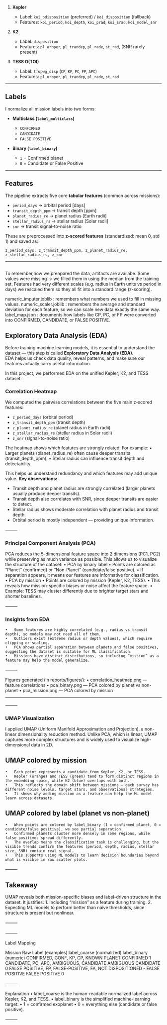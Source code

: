 
1. **Kepler**  
   - Label: `koi_pdisposition` (preferred) / `koi_disposition` (fallback)  
   - Features: `koi_period`, `koi_depth`, `koi_prad`, `koi_srad`, `koi_model_snr`

2. **K2**  
   - Label: `disposition`  
   - Features: `pl_orbper`, `pl_trandep`, `pl_rade`, `st_rad`, (SNR rarely present)

3. **TESS O(TOI)**  
   - Label: `tfopwg_disp` (`CP`, `KP`, `PC`, `FP`, `APC`)  
   - Features: `pl_orbper`, `pl_trandep`, `pl_rade`, `st_rad`  

---

##  Labels
I normalize all mission labels into two forms:

- **Multiclass (`label_multiclass`)**  
  - `CONFIRMED`  
  - `CANDIDATE`  
  - `FALSE POSITIVE`

- **Binary (`label_binary`)**  
  - `1` = Confirmed planet  
  - `0` = Candidate or False Positive  

---

##  Features
The pipeline extracts five core **tabular features** (common across missions):

- `period_days` → orbital period [days]  
- `transit_depth_ppm` → transit depth [ppm]  
- `planet_radius_re` → planet radius [Earth radii]  
- `stellar_radius_rs` → stellar radius [Solar radii]  
- `snr` → transit signal-to-noise ratio  

These are preprocessed into **z-scored features** (standardized: mean 0, std 1) and saved as:  

```
z_period_days, z_transit_depth_ppm, z_planet_radius_re, z_stellar_radius_rs, z_snr
```

---

##
To remember,how we preapared the data, artifacts are availabe.
Some values were missing → we filled them in using the median from the training set. Features had very different scales (e.g. radius in Earth units vs period in days)  we rescaled them so they all fit into a standard range (z-scoring).

numeric_imputer.joblib : remembers what numbers we used to fill in missing values.
numeric_scaler.joblib : remembers the average and standard deviation for each feature, so we can scale new data exactly the same way.
label_map.json : documents how labels like CP, PC, or FP were converted into CONFIRMED, CANDIDATE, or FALSE POSITIVE.


##  Exploratory Data Analysis (EDA)

Before training machine learning models, it is essential to understand the dataset — this step is called **Exploratory Data Analysis (EDA)**.  
EDA helps us check data quality, reveal patterns, and make sure our features actually carry useful information.

In this project, we performed EDA on the unified Kepler, K2, and TESS dataset:

### Correlation Heatmap

We computed the pairwise correlations between the five main z-scored features:

- `z_period_days` (orbital period)  
- `z_transit_depth_ppm` (transit depth)  
- `z_planet_radius_re` (planet radius in Earth radii)  
- `z_stellar_radius_rs` (stellar radius in Solar radii)  
- `z_snr` (signal-to-noise ratio)

The heatmap shows which features are strongly related. For example:
	•	Larger planets (planet_radius_re) often cause deeper transits (transit_depth_ppm).
	•	Stellar radius can influence transit depth and detectability.

This helps us understand redundancy and which features may add unique value.
**Key observations:**
- Transit depth and planet radius are strongly correlated (larger planets usually produce deeper transits).  
- Transit depth also correlates with SNR, since deeper transits are easier to detect.  
- Stellar radius shows moderate correlation with planet radius and transit depth.  
- Orbital period is mostly independent — providing unique information.  


⸻

### Principal Component Analysis (PCA)

PCA reduces the 5-dimensional feature space into 2 dimensions (PC1, PC2) while preserving as much variance as possible.
This allows us to visualize the structure of the dataset:
	•	PCA by binary label
	•	Points are colored as “Planet” (confirmed) or “Non-Planet” (candidate/false positive).
	•	If separation appears, it means our features are informative for classification.
	•	PCA by mission
	•	Points are colored by mission (Kepler, K2, TESS).
	•	This reveals how mission-specific biases or noise affect the feature space.
	•	Example: TESS may cluster differently due to brighter target stars and shorter baselines.

⸻

### Insights from EDA
	•	Some features are highly correlated (e.g., radius vs transit depth), so models may not need all of them.
	•	Outliers exist (extreme radius or depth values), which require clipping or scaling.
	•	PCA shows partial separation between planets and false positives, suggesting the dataset is suitable for ML classification.
	•	Missions have distinct distributions, so including “mission” as a feature may help the model generalize.

⸻

 Figures generated (in reports/figures/):
	•	correlation_heatmap.png — feature correlations
	•	pca_binary.png — PCA colored by planet vs non-planet
	•	pca_mission.png — PCA colored by mission


-------------------------


⸻

### UMAP Visualization

I applied UMAP (Uniform Manifold Approximation and Projection), a non-linear dimensionality reduction method. Unlike PCA, which is linear, UMAP captures more complex structures and is widely used to visualize high-dimensional data in 2D.

## UMAP colored by mission
	•	Each point represents a candidate from Kepler, K2, or TESS.
	•	Kepler (orange) and TESS (green) tend to form distinct regions in the embedding space, while K2 (blue) overlaps with both.
	•	This reflects the domain shift between missions — each survey has different noise levels, target stars, and observational strategies.
	•	It shows why adding mission as a feature can help the ML model learn across datasets.

## UMAP colored by label (planet vs non-planet)
	•	When points are colored by label_binary (1 = confirmed planet, 0 = candidate/false positive), we see partial separation.
	•	Confirmed planets cluster more densely in some regions, while false positives spread differently.
	•	The overlap means the classification task is challenging, but the visible trends confirm the features (period, depth, radius, stellar size, SNR) contain real signal.
	•	This supports using ML models to learn decision boundaries beyond what is visible in raw scatter plots.

⸻

## Takeaway
 UMAP reveals both mission-specific biases and label-driven structure in the dataset. It justifies:
	1.	Including “mission” as a feature during training.
	2.	Expecting ML models to perform better than naive thresholds, since structure is present but nonlinear.

⸻






⸻

Label Mapping

Mission Raw Label (examples)	label_coarse (normalized)	label_binary (numeric)
CONFIRMED, CONF, KP, CP, KNOWN PLANET	CONFIRMED	1
CANDIDATE, PC, APC, AMBIGUOUS, CANDIDATE AMBIGUOUS	CANDIDATE	0
FALSE POSITIVE, FP, FALSE-POSITIVE, FA, NOT DISPOSITIONED - FALSE POSITIVE	FALSE POSITIVE	0


⸻

 Explanation
	•	label_coarse is the human-readable normalized label across Kepler, K2, and TESS.
	•	label_binary is the simplified machine-learning target:
	•	1 = confirmed exoplanet
	•	0 = everything else (candidate or false positive).

⸻

